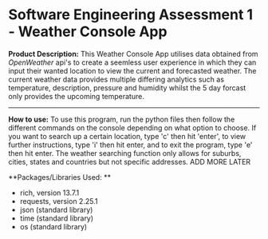 # Software Engineering Assessment 1 - Weather Console App

**Product Description:**
This Weather Console App utilises data obtained from _OpenWeather_ api's to create a seemless user experience in which they can input their wanted location to view the current and forecasted weather. The current weather data provides multiple differing analytics such as temperature, description, pressure and humidity whilst the 5 day forcast only provides the upcoming temperature.

---

**How to use:**
To use this program, run the python files then follow the different commands on the console depending on what option to choose. If you want to search up a certain location, type 'c' then hit 'enter', to view further instructions, type 'i' then hit enter, and to exit the program, type 'e' then hit enter. The weather searching function only allows for suburbs, cities, states and countries but not specific addresses. ADD MORE LATER


**Packages/Libraries Used: **
* rich, version 13.7.1
* requests, version 2.25.1
* json (standard library)
* time (standard library)
* os (standard library)
